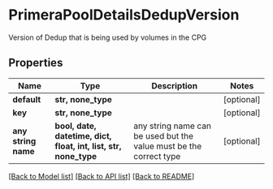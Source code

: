 # PrimeraPoolDetailsDedupVersion

Version of Dedup that is being used by volumes in the CPG

## Properties
Name | Type | Description | Notes
------------ | ------------- | ------------- | -------------
**default** | **str, none_type** |  | [optional] 
**key** | **str, none_type** |  | [optional] 
**any string name** | **bool, date, datetime, dict, float, int, list, str, none_type** | any string name can be used but the value must be the correct type | [optional]

[[Back to Model list]](../README.md#documentation-for-models) [[Back to API list]](../README.md#documentation-for-api-endpoints) [[Back to README]](../README.md)


